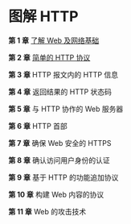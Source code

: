 # 图解 HTTP

**第 1 章** [了解 Web 及网络基础](https://github.com/ZhangMiao147/android_learning_notes/blob/master/BookNote/图解HTTP/第1章-了解Web及网络基础.md)

**第 2 章** [简单的 HTTP 协议](https://github.com/ZhangMiao147/android_learning_notes/blob/master/BookNote/图解HTTP/第2章-简单的HTTP协议.md)

**第 3 章** HTTP 报文内的 HTTP 信息

**第 4 章** 返回结果的 HTTP 状态码

**第 5 章** 与 HTTP 协作的 Web 服务器

**第 6 章** HTTP 首部

**第 7 章** 确保 Web 安全的 HTTPS

**第 8 章** 确认访问用户身份的认证

**第 9 章** 基于 HTTP 的功能追加协议

**第 10 章** 构建 Web 内容的协议

**第 11 章** Web 的攻击技术